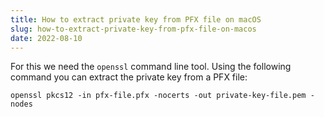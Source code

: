 ```yaml
---
title: How to extract private key from PFX file on macOS
slug: how-to-extract-private-key-from-pfx-file-on-macos
date: 2022-08-10
---
```


For this we need the `openssl` command line tool. Using the following command you can extract the private key from a PFX file:

`openssl pkcs12 -in pfx-file.pfx -nocerts -out private-key-file.pem -nodes`
